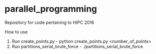 # parallel_programming
Repository for code pertaining to HIPC 2016

How to use
1. Run create_points.py - python create_points.py <number_of_points> <filename>
2. Run partitions_serial_brute_force - ./partitions_serial_brute_force <filename>

